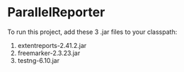 # ParallelReporter

To run this project, add these 3 .jar files to your classpath:

1. extentreports-2.41.2.jar
2. freemarker-2.3.23.jar
3. testng-6.10.jar

